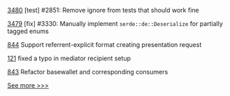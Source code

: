 
[3480](https://github.com/hyperledger/iroha/pull/3480) [test] #2851: Remove ignore from tests that should work fine

[3479](https://github.com/hyperledger/iroha/pull/3479) [fix] #3330: Manually implement `serde::de::Deserialize` for partially tagged enums

[844](https://github.com/hyperledger/aries-vcx/pull/844) Support referrent-explicit format creating presentation request

[121](https://github.com/hyperledger/aries-javascript-docs/pull/121) fixed a typo in mediator recipient setup

[843](https://github.com/hyperledger/aries-vcx/pull/843) Refactor basewallet and corresponding consumers


[See more >>>](https://start-here.hyperledger.org/pull-requests)

